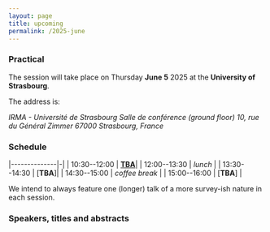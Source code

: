 ```yaml
---
layout: page
title: upcoming
permalink: /2025-june
---
```


### Practical

The session will take place on Thursday **June 5** 2025 at the **University of Strasbourg**. 

The address is:
<address>
IRMA - Université de Strasbourg
Salle de conférence (ground floor)
10, rue du Général Zimmer
67000 Strasbourg, France
</address>


### Schedule

|--------------|-|
| 10:30--12:00 | [**TBA**](#)|
| 12:00--13:30 | _lunch_ |
| 13:30--14:30 | [**TBA**]|
| 14:30--15:00 | _coffee break_ |
| 15:00--16:00 | [**TBA**] |

We intend to always feature one (longer) talk of a more survey-ish nature in each session.

### Speakers, titles and abstracts



